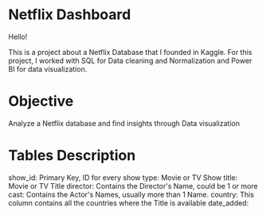 # Netflix Dashboard

Hello!

This is a project about a Netflix Database that I founded in Kaggle.
For this project, I worked with SQL for Data cleaning and Normalization and Power BI for data visualization.

# Objective
Analyze a Netflix database and find insights through Data visualization

# Tables Description
show_id: Primary Key, ID for every show
type: Movie or TV Show
title: Movie or TV Title
director: Contains the Director's Name, could be 1 or more
cast: Contains the Actor's Names, usually more than 1 Name.
country: This column contains all the countries where the Title is available
date_added: 

